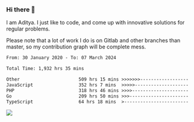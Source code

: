 ### Hi there 👋

I am Aditya. I just like to code, and come up with innovative solutions for regular problems.

Please note that a lot of work I do is on Gitlab and other branches than master, so my contribution graph will be complete mess.

<!--START_SECTION:waka-->

```txt
From: 30 January 2020 - To: 07 March 2024

Total Time: 1,932 hrs 35 mins

Other                      509 hrs 15 mins >>>>>>>------------------   26.35 %
JavaScript                 352 hrs 7 mins  >>>>>--------------------   18.22 %
PHP                        318 hrs 46 mins >>>>---------------------   16.49 %
Go                         209 hrs 50 mins >>>----------------------   10.86 %
TypeScript                 64 hrs 18 mins  >------------------------   03.33 %
```

<!--END_SECTION:waka-->

![](https://komarev.com/ghpvc/?username=BrainBuzzer)
